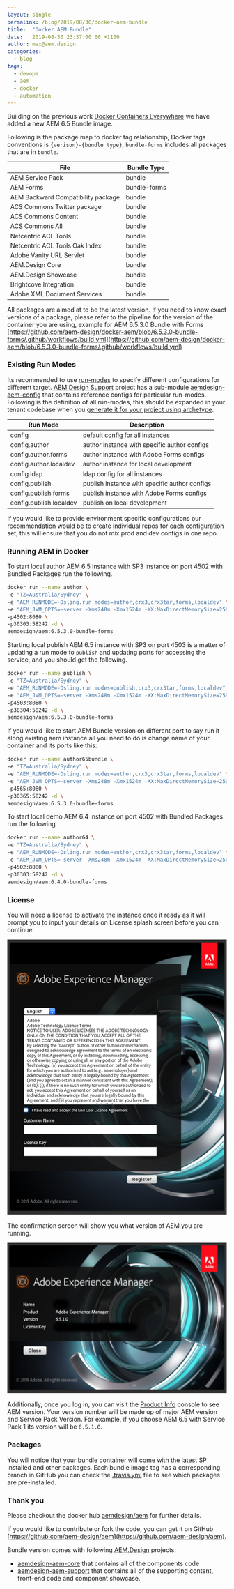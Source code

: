 ```yaml
---
layout: single
permalink: /blog/2019/08/30/docker-aem-bundle
title:  "Docker AEM Bundle"
date:   2019-08-30 23:37:00:00 +1100
author: max@aem.design
categories:
  - blog
tags:
  - devops
  - aem
  - docker
  - automation
---
```


Building on the previous work [Docker Containers Everywhere](/blog/2019/07/01/docker-containers-everywhere) we have added a new AEM 6.5 Bundle image.

Following is the package map to docker tag relationship, Docker tags conventions is ```{verison}-{bundle type}```, `bundle-forms` includes all packages that are in `bundle`.

| File | Bundle Type |
| ---  | ---    |
| AEM Service Pack | bundle |
| AEM Forms | bundle-forms |
| AEM Backward Compatibility package | bundle |
| ACS Commons Twitter package | bundle |
| ACS Commons Content | bundle |
| ACS Commons All | bundle |
| Netcentric ACL Tools | bundle |
| Netcentric ACL Tools Oak Index | bundle |
| Adobe Vanity URL Servlet | bundle |
| AEM.Design Core | bundle |
| AEM.Design Showcase | bundle |
| Brightcove Integration | bundle |
| Adobe XML Document Services | bundle |

All packages are aimed at to be the latest version. If you need to know exact versions of a package, please refer to the pipeline for the version of the container you are using, example for AEM 6.5.3.0 Bundle with Forms [https://github.com/aem-design/docker-aem/blob/6.5.3.0-bundle-forms/.github/workflows/build.yml](https://github.com/aem-design/docker-aem/blob/6.5.3.0-bundle-forms/.github/workflows/build.yml)

### Existing Run Modes

Its recommended to use [run-modes](https://docs.adobe.com/content/help/en/experience-manager-64/deploying/configuring/configure-runmodes.html) to specify different configurations for different target. [AEM.Design Support](https://github.com/aem-design/aemdesign-aem-support) project has a sub-module [aemdesign-aem-config](https://github.com/aem-design/aemdesign-aem-support/tree/master/aemdesign-aem-config) that contains reference configs for particular run-modes. Following is the definition of all run-modes, this should be expanded in your tenant codebase when you [generate it for your project using archetype](/manifesto/project/#project-archetype).

| Run Mode | Description |
|----------|--------------|
| config | default config for all instances |
| config.author | author instance with specific author configs |
| config.author.forms | author instance with Adobe Forms configs |
| config.author.localdev | author instance for local development |
| config.ldap | ldap config for all instances |
| config.publish | publish instance with specific author configs |
| config.publish.forms | publish instance with Adobe Forms configs |
| config.publish.localdev| publish on local development |

If you would like to provide environment specific configurations our recommendation would be to create individual repos for each configuration set, this will ensure that you do not mix prod and dev configs in one repo.

### Running AEM in Docker

To start local author AEM 6.5 instance with SP3 instance on port 4502 with Bundled Packages run the following.

```bash
docker run --name author \
-e "TZ=Australia/Sydney" \
-e "AEM_RUNMODE=-Dsling.run.modes=author,crx3,crx3tar,forms,localdev" \
-e "AEM_JVM_OPTS=-server -Xms248m -Xmx1524m -XX:MaxDirectMemorySize=256M -XX:+CMSClassUnloadingEnabled -Djava.awt.headless=true -Dorg.apache.felix.http.host=0.0.0.0 -Xdebug -Xrunjdwp:transport=dt_socket,server=y,address=58242,suspend=n" \
-p4502:8080 \
-p30303:58242 -d \
aemdesign/aem:6.5.3.0-bundle-forms
```

Starting local publish AEM 6.5 instance with SP3 on port 4503 is a matter of updating a run mode to `publish` and updating ports for accessing the service, and you should get the following.

```bash
docker run --name publish \
-e "TZ=Australia/Sydney" \
-e "AEM_RUNMODE=-Dsling.run.modes=publish,crx3,crx3tar,forms,localdev" \
-e "AEM_JVM_OPTS=-server -Xms248m -Xmx1524m -XX:MaxDirectMemorySize=256M -XX:+CMSClassUnloadingEnabled -Djava.awt.headless=true -Dorg.apache.felix.http.host=0.0.0.0 -Xdebug -Xrunjdwp:transport=dt_socket,server=y,address=58242,suspend=n" \
-p4503:8080 \
-p30304:58242 -d \
aemdesign/aem:6.5.3.0-bundle-forms
```

If you would like to start AEM Bundle version on different port to say run it along existing aem instance all you need to do is change name of your container and its ports like this:

```bash
docker run --name author65bundle \
-e "TZ=Australia/Sydney" \
-e "AEM_RUNMODE=-Dsling.run.modes=author,crx3,crx3tar,forms,localdev" \
-e "AEM_JVM_OPTS=-server -Xms248m -Xmx1524m -XX:MaxDirectMemorySize=256M -XX:+CMSClassUnloadingEnabled -Djava.awt.headless=true -Dorg.apache.felix.http.host=0.0.0.0 -Xdebug -Xrunjdwp:transport=dt_socket,server=y,address=58242,suspend=n" \
-p4565:8080 \
-p30365:58242 -d \
aemdesign/aem:6.5.3.0-bundle-forms
```

To start local demo AEM 6.4 instance on port 4502 with Bundled Packages run the following.

```bash
docker run --name author64 \
-e "TZ=Australia/Sydney" \
-e "AEM_RUNMODE=-Dsling.run.modes=author,crx3,crx3tar,forms,localdev" \
-e "AEM_JVM_OPTS=-server -Xms248m -Xmx1524m -XX:MaxDirectMemorySize=256M -XX:+CMSClassUnloadingEnabled -Djava.awt.headless=true -Dorg.apache.felix.http.host=0.0.0.0 -Xdebug -Xrunjdwp:transport=dt_socket,server=y,address=58242,suspend=n" \
-p4502:8080 \
-p30303:58242 -d \
aemdesign/aem:6.4.0-bundle-forms
```

### License

You will need a license to activate the instance once it ready as it will prompt you to input your details on License splash screen before you can continue:

![AEM License Page](/assets/images/license/license-page.png)

The confirmation screen will show you what version of AEM you are running.

![AEM License Page](/assets/images/license/license-confirm.png)

Additionally, once you log in, you can visit the [Product Info](http://localhost:4502/system/console/productinfo) console to see AEM version. Your version number will be made up of major AEM version and Service Pack Version. For example, if you choose AEM 6.5 with Service Pack 1 its version will be `6.5.1.0`.

### Packages

You will notice that your bundle container will come with the latest SP installed and other packages. Each bundle image tag has a corresponding branch in GitHub you can check the [.travis.yml](https://github.com/aem-design/aem/blob/6.5.0-bundle/.travis.yml) file to see which packages are pre-installed.

### Thank you

Please checkout the docker hub [aemdesign/aem](https://hub.docker.com/r/aemdesign/aem) for further details.

If you would like to contribute or fork the code, you can get it on GitHub [https://github.com/aem-design/aem](https://github.com/aem-design/aem).

Bundle version comes with following [AEM.Design](https://github.com/aem-design) projects:

- [aemdesign-aem-core](https://github.com/aem-design/aemdesign-aem-core) that contains all of the components code
- [aemdesign-aem-support](https://github.com/aem-design/aemdesign-aem-support) that contains all of the supporting content, front-end code and component showcase.
